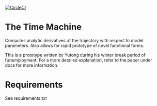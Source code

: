 [![CircleCI](https://circleci.com/gh/proteneer/timemachine.svg?style=svg&circle-token=d4635916d6394573ebda0aa17a63540bc8b449fc)](https://circleci.com/gh/proteneer/timemachine)

# The Time Machine

Computes analytic derivatives of the trajectory with respect to model parameters. Also allows for rapid prototype of novel functional forms.

This is a prototype written by Yutong during his winter break period of funemployment. For a more detailed explanation, refer to the paper under docs for more information.

# Requirements

See requirements.txt